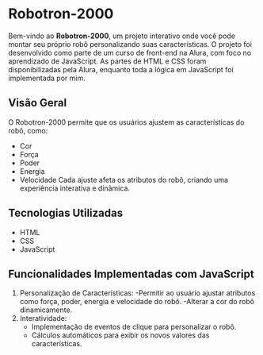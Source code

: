 <h1>Robotron-2000</h1>

Bem-vindo ao **Robotron-2000**, um projeto interativo onde você pode montar seu próprio robô personalizando suas características. O projeto foi desenvolvido como parte de um curso de front-end na Alura, com foco no aprendizado de JavaScript. As partes de HTML e CSS foram disponibilizadas pela Alura, enquanto toda a lógica em JavaScript foi implementada por mim.

## Visão Geral

O Robotron-2000 permite que os usuários ajustem as características do robô, como:
- Cor
- Força
- Poder
- Energia
- Velocidade
Cada ajuste afeta os atributos do robô, criando uma experiência interativa e dinâmica.

## Tecnologias Utilizadas
- HTML
- CSS
- JavaScript

## Funcionalidades Implementadas com JavaScript
1. Personalização de Características:
   -Permitir ao usuário ajustar atributos como força, poder, energia e velocidade do robô.
   -Alterar a cor do robô dinamicamente.
2. Interatividade:
   - Implementação de eventos de clique para personalizar o robô.
   - Cálculos automáticos para exibir os novos valores das características.
